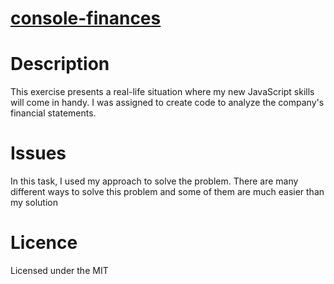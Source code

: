 <h1> <a href="https://vitaliyzhark.github.io/console-finances/"> console-finances </a> </h1>

<h1>Description</h1>
<p>This exercise presents a real-life situation where my new JavaScript skills will come in handy. I was assigned to create code to analyze the company's financial statements.<p>

<h1>Issues</h1>
<p>In this task, I used my approach to solve the problem. There are many different ways to solve this problem and some of them are much easier than my solution</p>

<h1>Licence</h1>
<p>Licensed under the MIT</p>
